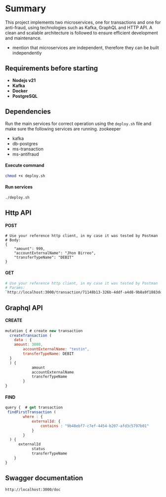 
# Summary

This project implements two microservices, one for transactions and one for anti-fraud, using technologies such as Kafka, GraphQL and HTTP API. A clean and scalable architecture is followed to ensure efficient development and maintenance.
- mention that microservices are independent, therefore they can be built independently

## Requirements before starting
- **Nodejs v21**
- **Kafka**
- **Docker**
- **PostgreSQL**

## Dependencies
Run the main services for correct operation using the `deploy.sh` file and make sure the following services are running.
zookeeper
- kafka
- db-postgres
- ms-transaction
- ms-antifraud

#### Execute command
```sh
chmod +x deploy.sh
```

#### Run services
```sh
./deploy.sh
```

## Http API

#### POST

```ssh
# Use your reference http client, in my case it was tested by Postman
# Body:
{
    "amount": 999,
    "accountExternalName": "Jhon Birreo",
    "transferTypeName": "DEBIT"
}
```
#### GET

```bash
# Use your reference http client, in my case it was tested by Postman
# Params:
`http://localhost:3000/transaction/71148b13-326b-4ddf-a4d8-9b8a9f1883dd`
```

## Graphql API

#### CREATE

```js
mutation { # create new transaction
  createTransaction (
	data : {
    amount: 3000,
		accountExternalName: "testin",
		transferTypeName: DEBIT
  }
  ) {
			amount
			accountExternalName
			transferTypeName
		}
}
```
#### FIND

```js
query {  # get transaction
 findFirstTransaction (
		where : {
			externalId: {
				contains : "9b48ebf7-c7ef-4454-b207-afd3c5797b01"
			}
		}
  ) {
      externalId
			status
			transferTypeName
    }
}
```

## Swagger documentation 
```
http://localhost:3000/doc
```
